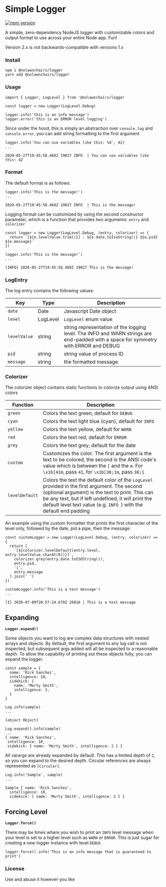 # Simple Logger

[![npm version](https://badge.fury.io/js/%40nolawnchairs%2Flogger.svg)](https://badge.fury.io/js/%40nolawnchairs%2Flogger)

A simple, zero-dependency NodeJS logger with customizable colors and output format to use across your entire Node app. Fun!

Version 2.x is not backwards-compatible with versions 1.x

### Install
```
npm i @nolawnchairs/logger
yarn add @nolawnchairs/logger
```

### Usage

```
import { Logger, LogLevel } from '@nolawnchairs/logger

const logger = new Logger(LogLevel.Debug)

logger.info('this is an info message')
logger.error('this is an ERROR level logging')
```

Since under the hood, this is simply an abstraction over `console.log` and `console.error`, you can add string formatting to the first argument
```
logger.info('You can use variables like this: %d', 42)
...

2020-05-27T19:45:58.468Z 19027 INFO  | You can use variables like this: 42
```

### Format

The default format is as follows:

```
logger.info('This is the message!')
...

2020-05-27T19:45:58.468Z 19027 INFO  | This is the message!
```

Logging format can be customized by using the second constructor parameter, which is a function that provides two arguments: `entry` and `colorizer`


```
const logger = new Logger(LogLevel.Debug, (entry, colorizer) => {
  return `[${e.levelValue.trim()}] - ${e.date.toIsoString()} ${e.pid} ${e.message}`
})

logger.info('This is the message!')
...

[INFO] 2020-05-27T19:45:58.468Z 19027 This is the message!
```

### LogEntry
The log entry contains the following values:

| Key | Type | Description |
|-|-|-|
| `date`| Date | Javascript Date object |
| `level` | LogLevel | `LogLevel` enum value |
| `levelValue` | string | string representation of the logging level. The INFO and WARN strings are end-padded with a space for symmetry with ERROR and DEBUG |
| `pid` | string | string value of process ID |
| `message` | string | the formatted message |


### Colorizer
The colorizer object contains static functions to colorize output using ANSI colors

| Function | Description |
|-|-|
| `green` | Colors the text green, default for `DEBUG ` |
| `cyan` | Colors the text light blue (cyan), default for `INFO` |
| `yellow` | Colors the text yellow, default for `WARN` |
| `red` | Colors the text red, default for `ERROR` |
| `grey` | Colors the text grey, default for the date |
| `custom` | Customizes the color. The first argument is the text to be colored, the second is the ANSI code's value which is between the `[` and the `m`. For `\x1b[41m`, pass `41`, for `\x1b[30;1m`, pass `30;1` |
| `levelDefault` | Colors the text the default color of the `LogLevel` provided in the first argument. The second (optional argument) is the text to print. This can be any text, but if left undefined, it will print the default level text value (e.g. `INFO `) with the default end padding

An example using the custom formatter that prints the first character of the level only, followed by the date, pid a pipe, then the message:

```
const customLogger = new Logger(LogLevel.Debug, (entry, colorizer) => {
  return [
    `[${colorizer.levelDefault(entry.level, entry.levelValue.charAt(0))}]`,
    colorizer.grey(entry.date.toISOString()),
    entry.pid,
    '|',
    entry.message
  ].join(' ')
})

customLogger.info('This is a test message')
...

[I] 2020-07-09T20:57:24.670Z 26816 | This is a test message
```

## Expanding

**`Logger.expand()`**

Some objects you want to log are complex data structures with nested arrays and objects. By default, the first argument to any log call is not inspected, but subsequent args added will all be inspected to a reasonable depth. To allow the capability of printing out these objects fully, you can expand the logger.

```
const sample = {
  name: 'Rick Sanchez',
  intelligence: 10,
  sidekick: {
    name: 'Morty Smith',
    intelligence: 2,
  }
}

Log.info(sample)
...

[object Object]

Log.expand().info(sample)
...
{ name: 'Rick Sanchez',
 intelligence: 10,
 sidekick: { name: 'Morty Smith', intelligence: 2 } }
```

All varargs are already expanded by default. This has a limited depth of `2`, so you can expand to the desired depth. Circular references are always represented as `[Circular]`.

```
Log.info('Sample', sample)
...

Sample { name: 'Rick Sanchez',
  intelligence: 10,
  sidekick: { name: 'Morty Smith', intelligence: 2 } }
```
## Forcing Level

**`Logger.force()`**

There may be times where you wish to print an `INFO` level message when your level is set to a higher level such as `WARN` or `ERROR`. This is just sugar for creating a new logger instance with level `DEBUG`

```
logger.force().info('This is an info message that is guaranteed to print')
```

### License
Use and abuse it however you like
	 